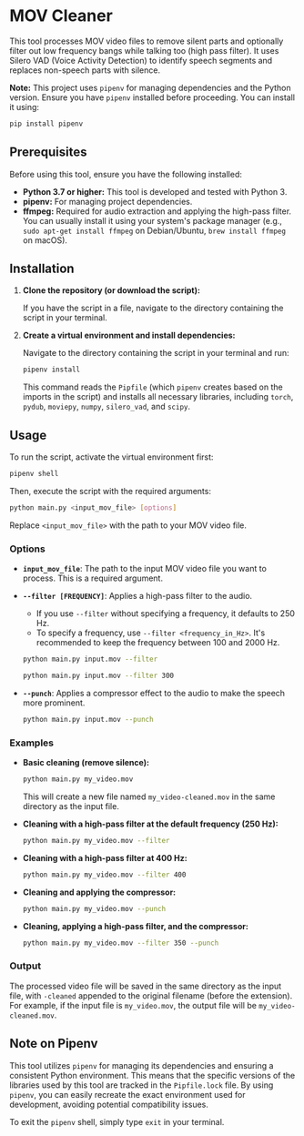 # MOV Cleaner

This tool processes MOV video files to remove silent parts and optionally filter out low frequency bangs while talking too (high pass filter). It uses Silero VAD (Voice Activity Detection) to identify speech segments and replaces non-speech parts with silence.

**Note:** This project uses `pipenv` for managing dependencies and the Python version. Ensure you have `pipenv` installed before proceeding. You can install it using:

```bash
pip install pipenv
```

## Prerequisites

Before using this tool, ensure you have the following installed:

* **Python 3.7 or higher:** This tool is developed and tested with Python 3.
* **pipenv:** For managing project dependencies.
* **ffmpeg:**  Required for audio extraction and applying the high-pass filter. You can usually install it using your system's package manager (e.g., `sudo apt-get install ffmpeg` on Debian/Ubuntu, `brew install ffmpeg` on macOS).

## Installation

1. **Clone the repository (or download the script):**

   If you have the script in a file, navigate to the directory containing the script in your terminal.

2. **Create a virtual environment and install dependencies:**

   Navigate to the directory containing the script in your terminal and run:

   ```bash
   pipenv install
   ```

   This command reads the `Pipfile` (which `pipenv` creates based on the imports in the script) and installs all necessary libraries, including `torch`, `pydub`, `moviepy`, `numpy`, `silero_vad`, and `scipy`.

## Usage

To run the script, activate the virtual environment first:

```bash
pipenv shell
```

Then, execute the script with the required arguments:

```bash
python main.py <input_mov_file> [options]
```

Replace `<input_mov_file>` with the path to your MOV video file.

### Options

* **`input_mov_file`**:  The path to the input MOV video file you want to process. This is a required argument.

* **`--filter [FREQUENCY]`**:  Applies a high-pass filter to the audio.
    * If you use `--filter` without specifying a frequency, it defaults to 250 Hz.
    * To specify a frequency, use `--filter <frequency_in_Hz>`. It's recommended to keep the frequency between 100 and 2000 Hz.

    ```bash
    python main.py input.mov --filter
    ```

    ```bash
    python main.py input.mov --filter 300
    ```

* **`--punch`**: Applies a compressor effect to the audio to make the speech more prominent.

    ```bash
    python main.py input.mov --punch
    ```

### Examples

* **Basic cleaning (remove silence):**

   ```bash
   python main.py my_video.mov
   ```

   This will create a new file named `my_video-cleaned.mov` in the same directory as the input file.

* **Cleaning with a high-pass filter at the default frequency (250 Hz):**

   ```bash
   python main.py my_video.mov --filter
   ```

* **Cleaning with a high-pass filter at 400 Hz:**

   ```bash
   python main.py my_video.mov --filter 400
   ```

* **Cleaning and applying the compressor:**

   ```bash
   python main.py my_video.mov --punch
   ```

* **Cleaning, applying a high-pass filter, and the compressor:**

   ```bash
   python main.py my_video.mov --filter 350 --punch
   ```

### Output

The processed video file will be saved in the same directory as the input file, with `-cleaned` appended to the original filename (before the extension). For example, if the input file is `my_video.mov`, the output file will be `my_video-cleaned.mov`.

## Note on Pipenv

This tool utilizes `pipenv` for managing its dependencies and ensuring a consistent Python environment. This means that the specific versions of the libraries used by this tool are tracked in the `Pipfile.lock` file. By using `pipenv`, you can easily recreate the exact environment used for development, avoiding potential compatibility issues.

To exit the `pipenv` shell, simply type `exit` in your terminal.
```
